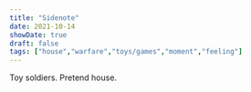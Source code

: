 ```yaml
---
title: "Sidenote"
date: 2021-10-14
showDate: true
draft: false
tags: ["house","warfare","toys/games","moment","feeling"]
---
```


Toy soldiers. Pretend house.